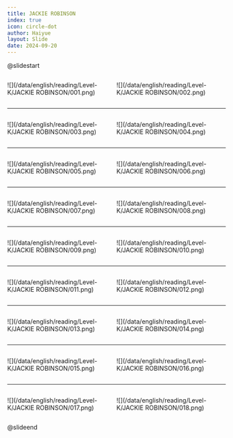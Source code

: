 ```yaml
---
title: JACKIE ROBINSON
index: true
icon: circle-dot
author: Haiyue
layout: Slide
date: 2024-09-20
---
```

 
@slidestart

<div style="display:flex">
<div style="flex:1">

![](/data/english/reading/Level-K/JACKIE ROBINSON/001.png)
</div>
<div style="flex:1">

![](/data/english/reading/Level-K/JACKIE ROBINSON/002.png)
</div>
</div>

---

<div style="display:flex">
<div style="flex:1">

![](/data/english/reading/Level-K/JACKIE ROBINSON/003.png)
</div>
<div style="flex:1">

![](/data/english/reading/Level-K/JACKIE ROBINSON/004.png)
</div>
</div>

---

<div style="display:flex">
<div style="flex:1">

![](/data/english/reading/Level-K/JACKIE ROBINSON/005.png)
</div>
<div style="flex:1">

![](/data/english/reading/Level-K/JACKIE ROBINSON/006.png)
</div>
</div>

---

<div style="display:flex">
<div style="flex:1">

![](/data/english/reading/Level-K/JACKIE ROBINSON/007.png)
</div>
<div style="flex:1">

![](/data/english/reading/Level-K/JACKIE ROBINSON/008.png)
</div>
</div>

---

<div style="display:flex">
<div style="flex:1">

![](/data/english/reading/Level-K/JACKIE ROBINSON/009.png)
</div>
<div style="flex:1">

![](/data/english/reading/Level-K/JACKIE ROBINSON/010.png)
</div>
</div>

---

<div style="display:flex">
<div style="flex:1">

![](/data/english/reading/Level-K/JACKIE ROBINSON/011.png)
</div>
<div style="flex:1">

![](/data/english/reading/Level-K/JACKIE ROBINSON/012.png)
</div>
</div>

---

<div style="display:flex">
<div style="flex:1">

![](/data/english/reading/Level-K/JACKIE ROBINSON/013.png)
</div>
<div style="flex:1">

![](/data/english/reading/Level-K/JACKIE ROBINSON/014.png)
</div>
</div>

---

<div style="display:flex">
<div style="flex:1">

![](/data/english/reading/Level-K/JACKIE ROBINSON/015.png)
</div>
<div style="flex:1">

![](/data/english/reading/Level-K/JACKIE ROBINSON/016.png)
</div>
</div>

---

<div style="display:flex">
<div style="flex:1">

![](/data/english/reading/Level-K/JACKIE ROBINSON/017.png)
</div>
<div style="flex:1">

![](/data/english/reading/Level-K/JACKIE ROBINSON/018.png)
</div>
</div>

@slideend
